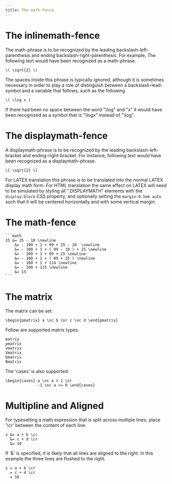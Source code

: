 ```yaml
---
title: The math-fence
---
```



# The inlinemath-fence

The math-phrase is to be recognized by the leading
backslash-left-parenthesis and ending backslash-right-parenthesis. For
example, The following text would have been recognized as a
math-phrase.

    \( \sqrt{2} \)

The spaces inside this phrase is typically ignored, although it is
sometimes necessary in order to play a role of distinguish between a
backslash-lead-symbol and a variable that follows, such as the
following

    \( \log x )

If there had been no space between the word "\log" and "x" it would
have been recognized as a symbol that is "\logx" instead of "\log".



# The displaymath-fence

A displaymath-phrase is to be recognized by the leading
backslash-left-bracket and ending-right-bracket. For instance,
following text would have been recognized as a displaymath-phrase.

    \[ \sqrt{2} \]

For LATEX translation this phrase is to be translated into the normal
LATEX display math form. For HTML translation the same effect on LATEX
will need to be simulated by styling all ".DISPLAYMATH" elements with
the ``display:block`` CSS property, and optionally setting the
``margin:0.5em auto`` such that it will be centered horizontally and
with some vertical margin.



# The math-fence

    ```math
    15 &= 25 - 10 \newline
        &= - 100 + 1 + 99 + 25 - 10  \newline
        &= - 100 + 1 + ( 99 - 10 ) + 25 \newline
        &= - 100 + 1 + 89 + 25 \newline
        &= - 100 + 1 + ( 89 + 25 ) \newline
        &= - 100 + 1 + 114 \newline
        &= - 100 + 115 \newline
        &= 15
    ```

# The matrix

The matrix can be set:

    \begin{pmatrix} a \nc b \nr c \nc d \end{pmatrix}

Follow are supported matrix types:

    matrix
    pmatrix
    vmatrix
    Vmatrix
    bmatrix
    Bmatrix

The 'cases' is also supported:

    \begin{cases} a \nc a > 1 \nr
                  -1 \nc a <= 0 \end{cases}


# Multipline and Aligned

For typesetting a math expression that is split across
multiple lines, place '\cr' between the content of each line.

    x &= a + b \cr
      &= c + d \cr
      &= 10

If '&' is specified, it is likely that all lines are aligned to the right.
In this example the three lines are flushed to the right.

    x = a + b \cr
      = c + d \cr
      = 10

